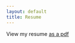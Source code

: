 ```yaml
---
layout: default
title: Resume
---
```


View my resume [as a pdf]({{site.baseurl}}/assets/CSwavola.Resume.pdf)
